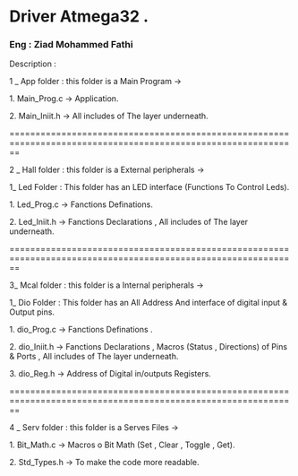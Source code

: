 <h1>Driver Atmega32 .</h1>
<h3>Eng : Ziad Mohammed Fathi </h3>
<p>
Description : 
 <p> 1 _ App folder : this folder is a Main Program -> 
                                                    <p>1. Main_Prog.c -> Application. </p>
                                                    <p>2. Main_Iniit.h -> All includes of The layer underneath. </p>
                                                   
 </p>
 <p>==============================================================================================================</p>
  <p>2 _ Hall folder : this folder is a External peripherals -> 
                 <p> 1_ Led Folder : This folder has an LED interface (Functions To Control Leds).</p>
                                                   <p> 1. Led_Prog.c -> Fanctions Definations.</p>
                                                   <p> 2. Led_Iniit.h -> Fanctions Declarations , All includes of The layer underneath.</p>
   
  </p>
   <p>==============================================================================================================</p>

<p>  3_ Mcal folder : this folder is a Internal peripherals -> 
                   <p>1_ Dio Folder : This folder has an All Address And interface of digital input & Output pins. </p>
                                 <p> 1. dio_Prog.c -> Fanctions Definations . </p> 
                                <p>  2. dio_Iniit.h -> Fanctions Declarations , Macros (Status , Directions) of Pins & Ports , All includes of The layer underneath. </p> 
                                <p> 3. dio_Reg.h -> Address of Digital in/outputs Registers.  </p>
</p>          
 <p>==============================================================================================================</p>

<p>  4 _ Serv folder : this folder is a Serves Files -> 
                                                    <p> 1. Bit_Math.c -> Macros o Bit Math (Set , Clear , Toggle , Get). </p>
                                                    <p> 2. Std_Types.h -> To make the code more readable. </p>
</p>
</p>
